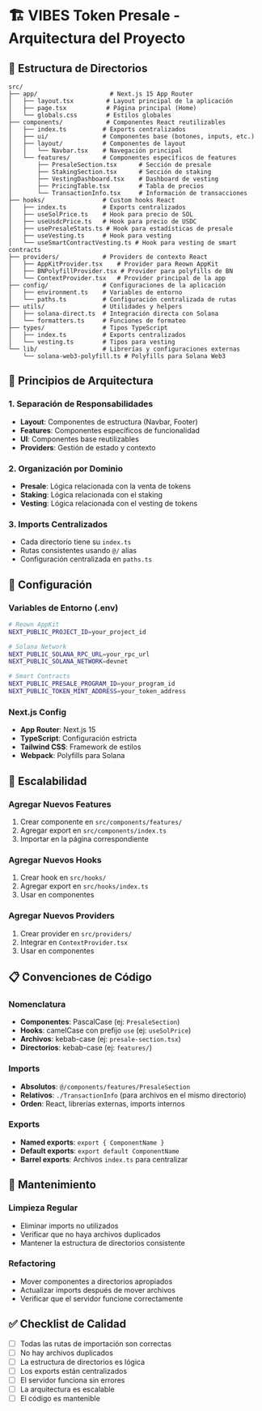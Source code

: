 # 🏗️ VIBES Token Presale - Arquitectura del Proyecto

## 📁 Estructura de Directorios

```
src/
├── app/                    # Next.js 15 App Router
│   ├── layout.tsx         # Layout principal de la aplicación
│   ├── page.tsx           # Página principal (Home)
│   └── globals.css        # Estilos globales
├── components/            # Componentes React reutilizables
│   ├── index.ts          # Exports centralizados
│   ├── ui/               # Componentes base (botones, inputs, etc.)
│   ├── layout/           # Componentes de layout
│   │   └── Navbar.tsx    # Navegación principal
│   └── features/         # Componentes específicos de features
│       ├── PresaleSection.tsx      # Sección de presale
│       ├── StakingSection.tsx      # Sección de staking
│       ├── VestingDashboard.tsx    # Dashboard de vesting
│       ├── PricingTable.tsx        # Tabla de precios
│       └── TransactionInfo.tsx     # Información de transacciones
├── hooks/                # Custom hooks React
│   ├── index.ts          # Exports centralizados
│   ├── useSolPrice.ts    # Hook para precio de SOL
│   ├── useUsdcPrice.ts   # Hook para precio de USDC
│   ├── usePresaleStats.ts # Hook para estadísticas de presale
│   ├── useVesting.ts     # Hook para vesting
│   └── useSmartContractVesting.ts # Hook para vesting de smart contracts
├── providers/            # Providers de contexto React
│   ├── AppKitProvider.tsx    # Provider para Reown AppKit
│   ├── BNPolyfillProvider.tsx # Provider para polyfills de BN
│   └── ContextProvider.tsx   # Provider principal de la app
├── config/               # Configuraciones de la aplicación
│   ├── environment.ts    # Variables de entorno
│   └── paths.ts          # Configuración centralizada de rutas
├── utils/                # Utilidades y helpers
│   ├── solana-direct.ts  # Integración directa con Solana
│   └── formatters.ts     # Funciones de formateo
├── types/                # Tipos TypeScript
│   ├── index.ts          # Exports centralizados
│   └── vesting.ts        # Tipos para vesting
└── lib/                  # Librerías y configuraciones externas
    └── solana-web3-polyfill.ts # Polyfills para Solana Web3
```

## 🎯 Principios de Arquitectura

### **1. Separación de Responsabilidades**
- **Layout**: Componentes de estructura (Navbar, Footer)
- **Features**: Componentes específicos de funcionalidad
- **UI**: Componentes base reutilizables
- **Providers**: Gestión de estado y contexto

### **2. Organización por Dominio**
- **Presale**: Lógica relacionada con la venta de tokens
- **Staking**: Lógica relacionada con el staking
- **Vesting**: Lógica relacionada con el vesting de tokens

### **3. Imports Centralizados**
- Cada directorio tiene su `index.ts`
- Rutas consistentes usando `@/` alias
- Configuración centralizada en `paths.ts`

## 🔧 Configuración

### **Variables de Entorno (.env)**
```bash
# Reown AppKit
NEXT_PUBLIC_PROJECT_ID=your_project_id

# Solana Network
NEXT_PUBLIC_SOLANA_RPC_URL=your_rpc_url
NEXT_PUBLIC_SOLANA_NETWORK=devnet

# Smart Contracts
NEXT_PUBLIC_PRESALE_PROGRAM_ID=your_program_id
NEXT_PUBLIC_TOKEN_MINT_ADDRESS=your_token_address
```

### **Next.js Config**
- **App Router**: Next.js 15
- **TypeScript**: Configuración estricta
- **Tailwind CSS**: Framework de estilos
- **Webpack**: Polyfills para Solana

## 🚀 Escalabilidad

### **Agregar Nuevos Features**
1. Crear componente en `src/components/features/`
2. Agregar export en `src/components/index.ts`
3. Importar en la página correspondiente

### **Agregar Nuevos Hooks**
1. Crear hook en `src/hooks/`
2. Agregar export en `src/hooks/index.ts`
3. Usar en componentes

### **Agregar Nuevos Providers**
1. Crear provider en `src/providers/`
2. Integrar en `ContextProvider.tsx`
3. Usar en componentes

## 📋 Convenciones de Código

### **Nomenclatura**
- **Componentes**: PascalCase (ej: `PresaleSection`)
- **Hooks**: camelCase con prefijo `use` (ej: `useSolPrice`)
- **Archivos**: kebab-case (ej: `presale-section.tsx`)
- **Directorios**: kebab-case (ej: `features/`)

### **Imports**
- **Absolutos**: `@/components/features/PresaleSection`
- **Relativos**: `./TransactionInfo` (para archivos en el mismo directorio)
- **Orden**: React, librerías externas, imports internos

### **Exports**
- **Named exports**: `export { ComponentName }`
- **Default exports**: `export default ComponentName`
- **Barrel exports**: Archivos `index.ts` para centralizar

## 🧹 Mantenimiento

### **Limpieza Regular**
- Eliminar imports no utilizados
- Verificar que no haya archivos duplicados
- Mantener la estructura de directorios consistente

### **Refactoring**
- Mover componentes a directorios apropiados
- Actualizar imports después de mover archivos
- Verificar que el servidor funcione correctamente

## ✅ Checklist de Calidad

- [ ] Todas las rutas de importación son correctas
- [ ] No hay archivos duplicados
- [ ] La estructura de directorios es lógica
- [ ] Los exports están centralizados
- [ ] El servidor funciona sin errores
- [ ] La arquitectura es escalable
- [ ] El código es mantenible
